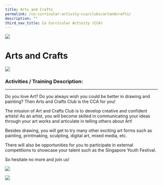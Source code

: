```yaml
---
title: Arts and Crafts
permalink: /co-curricular-activity-cca/clubs/artandcrafts/
description: ""
third_nav_title: Co Curricular Activity (CCA)
---
```

![](/images/Banner.png)

Arts and Crafts
========
![](/images/artsandcrafts01.jpg)

### Activities / Training Description: 
-----------------------------------

Do you love Art? Do you always wish you could be better in drawing and painting? Then Arts and Crafts Club is the CCA for you!   
  
The mission of Art and Crafts Club is to develop creative and confident artists! As an artist, you will become skilled in communicating your ideas through your art works and articulate in telling others about Art!   
  
Besides drawing, you will get to try many other exciting art forms such as painting, printmaking, sculpting, digital art, mixed media, etc.    
  
There will also be opportunities for you to participate in external competitions to showcase your talent such as the Singapore Youth Festival.   
  
So hesitate no more and join us!

![](/images/artsandcrafts021.jpg)

![](/images/artsandcrafts03.jpg)